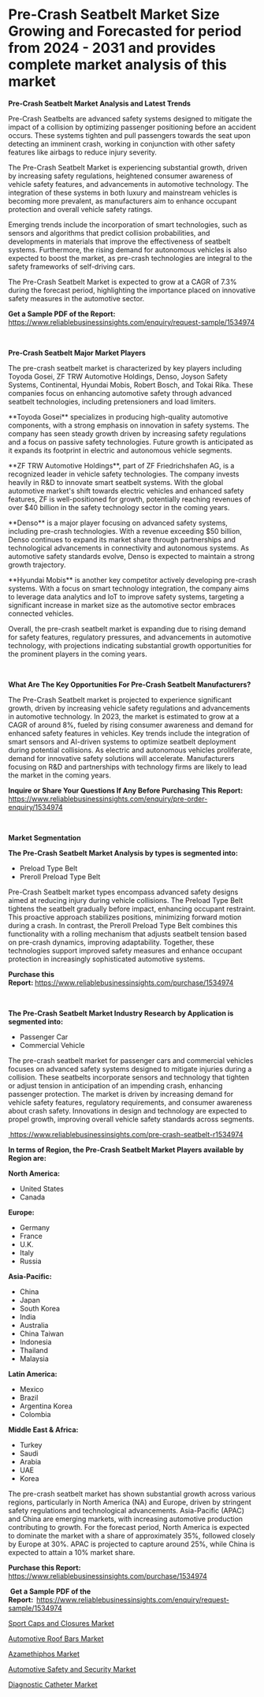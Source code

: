 <p><h1>Pre-Crash Seatbelt Market Size Growing and Forecasted for period from 2024 - 2031 and provides complete market analysis of this market</h1></p><p><strong>Pre-Crash Seatbelt Market Analysis and Latest Trends</strong></p>
<p><p>Pre-Crash Seatbelts are advanced safety systems designed to mitigate the impact of a collision by optimizing passenger positioning before an accident occurs. These systems tighten and pull passengers towards the seat upon detecting an imminent crash, working in conjunction with other safety features like airbags to reduce injury severity.</p><p>The Pre-Crash Seatbelt Market is experiencing substantial growth, driven by increasing safety regulations, heightened consumer awareness of vehicle safety features, and advancements in automotive technology. The integration of these systems in both luxury and mainstream vehicles is becoming more prevalent, as manufacturers aim to enhance occupant protection and overall vehicle safety ratings. </p><p>Emerging trends include the incorporation of smart technologies, such as sensors and algorithms that predict collision probabilities, and developments in materials that improve the effectiveness of seatbelt systems. Furthermore, the rising demand for autonomous vehicles is also expected to boost the market, as pre-crash technologies are integral to the safety frameworks of self-driving cars.</p><p>The Pre-Crash Seatbelt Market is expected to grow at a CAGR of 7.3% during the forecast period, highlighting the importance placed on innovative safety measures in the automotive sector.</p></p>
<p><strong>Get a Sample PDF of the Report:&nbsp;</strong> <a href="https://www.reliablebusinessinsights.com/enquiry/request-sample/1534974?utm_campaign=118&utm_medium=2&utm_source=Github&utm_content=ia&utm_term=03112024&utm_id=pre-crash-seatbelt">https://www.reliablebusinessinsights.com/enquiry/request-sample/1534974</a></p>
<p>&nbsp;</p>
<p><strong>Pre-Crash Seatbelt Major Market Players</strong></p>
<p><p>The pre-crash seatbelt market is characterized by key players including Toyoda Gosei, ZF TRW Automotive Holdings, Denso, Joyson Safety Systems, Continental, Hyundai Mobis, Robert Bosch, and Tokai Rika. These companies focus on enhancing automotive safety through advanced seatbelt technologies, including pretensioners and load limiters.</p><p>**Toyoda Gosei** specializes in producing high-quality automotive components, with a strong emphasis on innovation in safety systems. The company has seen steady growth driven by increasing safety regulations and a focus on passive safety technologies. Future growth is anticipated as it expands its footprint in electric and autonomous vehicle segments.</p><p>**ZF TRW Automotive Holdings**, part of ZF Friedrichshafen AG, is a recognized leader in vehicle safety technologies. The company invests heavily in R&D to innovate smart seatbelt systems. With the global automotive market's shift towards electric vehicles and enhanced safety features, ZF is well-positioned for growth, potentially reaching revenues of over $40 billion in the safety technology sector in the coming years.</p><p>**Denso** is a major player focusing on advanced safety systems, including pre-crash technologies. With a revenue exceeding $50 billion, Denso continues to expand its market share through partnerships and technological advancements in connectivity and autonomous systems. As automotive safety standards evolve, Denso is expected to maintain a strong growth trajectory.</p><p>**Hyundai Mobis** is another key competitor actively developing pre-crash systems. With a focus on smart technology integration, the company aims to leverage data analytics and IoT to improve safety systems, targeting a significant increase in market size as the automotive sector embraces connected vehicles.</p><p>Overall, the pre-crash seatbelt market is expanding due to rising demand for safety features, regulatory pressures, and advancements in automotive technology, with projections indicating substantial growth opportunities for the prominent players in the coming years.</p></p>
<p>&nbsp;</p>
<p><strong>What Are The Key Opportunities For Pre-Crash Seatbelt Manufacturers?</strong></p>
<p><p>The Pre-Crash Seatbelt market is projected to experience significant growth, driven by increasing vehicle safety regulations and advancements in automotive technology. In 2023, the market is estimated to grow at a CAGR of around 8%, fueled by rising consumer awareness and demand for enhanced safety features in vehicles. Key trends include the integration of smart sensors and AI-driven systems to optimize seatbelt deployment during potential collisions. As electric and autonomous vehicles proliferate, demand for innovative safety solutions will accelerate. Manufacturers focusing on R&D and partnerships with technology firms are likely to lead the market in the coming years.</p></p>
<p><strong>Inquire or Share Your Questions If Any Before Purchasing This Report:</strong> <a href="https://www.reliablebusinessinsights.com/enquiry/pre-order-enquiry/1534974?utm_campaign=118&utm_medium=2&utm_source=Github&utm_content=ia&utm_term=03112024&utm_id=pre-crash-seatbelt">https://www.reliablebusinessinsights.com/enquiry/pre-order-enquiry/1534974</a></p>
<p>&nbsp;</p>
<p><strong>Market Segmentation</strong></p>
<p><strong>The Pre-Crash Seatbelt Market Analysis by types is segmented into:</strong></p>
<p><ul><li>Preload Type Belt</li><li>Preroll Preload Type Belt</li></ul></p>
<p><p>Pre-Crash Seatbelt market types encompass advanced safety designs aimed at reducing injury during vehicle collisions. The Preload Type Belt tightens the seatbelt gradually before impact, enhancing occupant restraint. This proactive approach stabilizes positions, minimizing forward motion during a crash. In contrast, the Preroll Preload Type Belt combines this functionality with a rolling mechanism that adjusts seatbelt tension based on pre-crash dynamics, improving adaptability. Together, these technologies support improved safety measures and enhance occupant protection in increasingly sophisticated automotive systems.</p></p>
<p><strong>Purchase this Report:&nbsp;</strong><a href="https://www.reliablebusinessinsights.com/purchase/1534974?utm_campaign=118&utm_medium=2&utm_source=Github&utm_content=ia&utm_term=03112024&utm_id=pre-crash-seatbelt">https://www.reliablebusinessinsights.com/purchase/1534974</a></p>
<p>&nbsp;</p>
<p><strong>The Pre-Crash Seatbelt Market Industry Research by Application is segmented into:</strong></p>
<p><ul><li>Passenger Car</li><li>Commercial Vehicle</li></ul></p>
<p><p>The pre-crash seatbelt market for passenger cars and commercial vehicles focuses on advanced safety systems designed to mitigate injuries during a collision. These seatbelts incorporate sensors and technology that tighten or adjust tension in anticipation of an impending crash, enhancing passenger protection. The market is driven by increasing demand for vehicle safety features, regulatory requirements, and consumer awareness about crash safety. Innovations in design and technology are expected to propel growth, improving overall vehicle safety standards across segments.</p></p>
<p><a href="https://www.reliablebusinessinsights.com/pre-crash-seatbelt-r1534974?utm_campaign=118&utm_medium=2&utm_source=Github&utm_content=ia&utm_term=03112024&utm_id=pre-crash-seatbelt">&nbsp;https://www.reliablebusinessinsights.com/pre-crash-seatbelt-r1534974</a></p>
<p><strong>In terms of Region, the Pre-Crash Seatbelt Market Players available by Region are:</strong></p>
<p>
    <p> <strong> North America: </strong>
        <ul>
            <li>United States</li>
            <li>Canada</li>
        </ul>
        </p> 
    <p> <strong> Europe: </strong>
        <ul>
            <li>Germany</li>
            <li>France</li>
            <li>U.K.</li>
            <li>Italy</li>
            <li>Russia</li>
        </ul>
        </p> 
    <p> <strong> Asia-Pacific: </strong>
        <ul>
            <li>China</li>
            <li>Japan</li>
            <li>South Korea</li>
            <li>India</li>
            <li>Australia</li>
            <li>China Taiwan</li>
            <li>Indonesia</li>
            <li>Thailand</li>
            <li>Malaysia</li>
        </ul>
        </p> 
    <p> <strong> Latin America: </strong>
        <ul>
            <li>Mexico</li>
            <li>Brazil</li>
            <li>Argentina Korea</li>
            <li>Colombia</li>
        </ul>
        </p> 
    <p> <strong> Middle East & Africa: </strong>
        <ul>
            <li>Turkey</li>
            <li>Saudi</li>
            <li>Arabia</li>
            <li>UAE</li>
            <li>Korea</li>
        </ul>
    </p>
    </p>
<p><p>The pre-crash seatbelt market has shown substantial growth across various regions, particularly in North America (NA) and Europe, driven by stringent safety regulations and technological advancements. Asia-Pacific (APAC) and China are emerging markets, with increasing automotive production contributing to growth. For the forecast period, North America is expected to dominate the market with a share of approximately 35%, followed closely by Europe at 30%. APAC is projected to capture around 25%, while China is expected to attain a 10% market share.</p></p>
<p><strong>Purchase this Report: </strong><a href="https://www.reliablebusinessinsights.com/purchase/1534974?utm_campaign=118&utm_medium=2&utm_source=Github&utm_content=ia&utm_term=03112024&utm_id=pre-crash-seatbelt">https://www.reliablebusinessinsights.com/purchase/1534974</a></p>
<p>&nbsp;<strong>Get a Sample PDF of the Report:&nbsp;&nbsp;</strong><a href="https://www.reliablebusinessinsights.com/enquiry/request-sample/1534974?utm_campaign=118&utm_medium=2&utm_source=Github&utm_content=ia&utm_term=03112024&utm_id=pre-crash-seatbelt">https://www.reliablebusinessinsights.com/enquiry/request-sample/1534974</a></p>
<p><strong></strong></p>
<p><p><a href="https://www.linkedin.com/pulse/sport-caps-closures-industry-resonance-79-amplification-across-fk2pf?utm_campaign=118&utm_medium=2&utm_source=Github&utm_content=ia&utm_term=03112024&utm_id=pre-crash-seatbelt">Sport Caps and Closures Market</a></p><p><a href="https://github.com/avilarotedlowkog/Market-Research-Report-List-1/blob/main/automotive-roof-bars-market.md?utm_campaign=118&utm_medium=2&utm_source=Github&utm_content=ia&utm_term=03112024&utm_id=pre-crash-seatbelt">Automotive Roof Bars Market</a></p><p><a href="https://www.linkedin.com/pulse/digital-transformation-azamethiphos-industry-market-opportunities-l0rif?utm_campaign=118&utm_medium=2&utm_source=Github&utm_content=ia&utm_term=03112024&utm_id=pre-crash-seatbelt">Azamethiphos Market</a></p><p><a href="https://github.com/fadrijbtavist/Market-Research-Report-List-1/blob/main/automotive-safety-and-security-market.md?utm_campaign=118&utm_medium=2&utm_source=Github&utm_content=ia&utm_term=03112024&utm_id=pre-crash-seatbelt">Automotive Safety and Security Market</a></p><p><a href="https://issuu.com/reportprime-2/docs/diagnostic-catheter-market-size-203_72bf10c70d7cce?utm_campaign=118&utm_medium=2&utm_source=Github&utm_content=ia&utm_term=03112024&utm_id=pre-crash-seatbelt">Diagnostic Catheter Market</a></p></p>